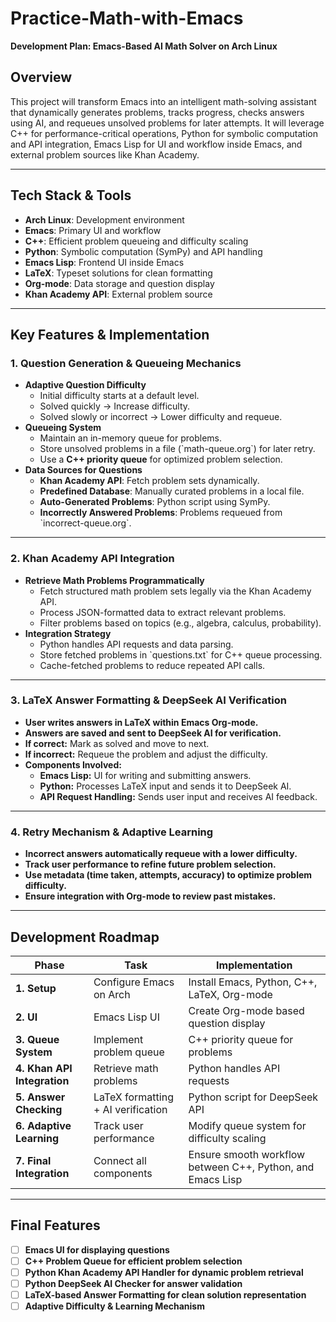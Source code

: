 # Practice-Math-with-Emacs
**Development Plan: Emacs-Based AI Math Solver on Arch Linux**

## **Overview**
This project will transform Emacs into an intelligent math-solving assistant that dynamically generates problems, tracks progress, checks answers using AI, and requeues unsolved problems for later attempts. It will leverage C++ for performance-critical operations, Python for symbolic computation and API integration, Emacs Lisp for UI and workflow inside Emacs, and external problem sources like Khan Academy.

---

## **Tech Stack & Tools**
- **Arch Linux**: Development environment
- **Emacs**: Primary UI and workflow
- **C++**: Efficient problem queueing and difficulty scaling
- **Python**: Symbolic computation (SymPy) and API handling
- **Emacs Lisp**: Frontend UI inside Emacs
- **LaTeX**: Typeset solutions for clean formatting
- **Org-mode**: Data storage and question display
- **Khan Academy API**: External problem source

---

## **Key Features & Implementation**

### **1. Question Generation & Queueing Mechanics**
- **Adaptive Question Difficulty**
  - Initial difficulty starts at a default level.
  - Solved quickly → Increase difficulty.
  - Solved slowly or incorrect → Lower difficulty and requeue.
- **Queueing System**
  - Maintain an in-memory queue for problems.
  - Store unsolved problems in a file (\`math-queue.org\`) for later retry.
  - Use a **C++ priority queue** for optimized problem selection.
- **Data Sources for Questions**
  - **Khan Academy API**: Fetch problem sets dynamically.
  - **Predefined Database**: Manually curated problems in a local file.
  - **Auto-Generated Problems**: Python script using SymPy.
  - **Incorrectly Answered Problems**: Problems requeued from \`incorrect-queue.org\`.

---

### **2. Khan Academy API Integration**
- **Retrieve Math Problems Programmatically**
  - Fetch structured math problem sets legally via the Khan Academy API.
  - Process JSON-formatted data to extract relevant problems.
  - Filter problems based on topics (e.g., algebra, calculus, probability).
- **Integration Strategy**
  - Python handles API requests and data parsing.
  - Store fetched problems in \`questions.txt\` for C++ queue processing.
  - Cache-fetched problems to reduce repeated API calls.

---

### **3. LaTeX Answer Formatting & DeepSeek AI Verification**
- **User writes answers in LaTeX within Emacs Org-mode.**
- **Answers are saved and sent to DeepSeek AI for verification.**
- **If correct:** Mark as solved and move to next.
- **If incorrect:** Requeue the problem and adjust the difficulty.
- **Components Involved:**
  - **Emacs Lisp:** UI for writing and submitting answers.
  - **Python:** Processes LaTeX input and sends it to DeepSeek AI.
  - **API Request Handling:** Sends user input and receives AI feedback.

---

### **4. Retry Mechanism & Adaptive Learning**
- **Incorrect answers automatically requeue with a lower difficulty.**
- **Track user performance to refine future problem selection.**
- **Use metadata (time taken, attempts, accuracy) to optimize problem difficulty.**
- **Ensure integration with Org-mode to review past mistakes.**

---

## **Development Roadmap**

| **Phase**   | **Task** | **Implementation** |
|------------|---------|------------------|
| **1. Setup** | Configure Emacs on Arch | Install Emacs, Python, C++, LaTeX, Org-mode |
| **2. UI** | Emacs Lisp UI | Create Org-mode based question display |
| **3. Queue System** | Implement problem queue | C++ priority queue for problems |
| **4. Khan API Integration** | Retrieve math problems | Python handles API requests |
| **5. Answer Checking** | LaTeX formatting + AI verification | Python script for DeepSeek API |
| **6. Adaptive Learning** | Track user performance | Modify queue system for difficulty scaling |
| **7. Final Integration** | Connect all components | Ensure smooth workflow between C++, Python, and Emacs Lisp |

---

## **Final Features**
- [ ] **Emacs UI for displaying questions**  
- [ ] **C++ Problem Queue for efficient problem selection**  
- [ ] **Python Khan Academy API Handler for dynamic problem retrieval**  
- [ ] **Python DeepSeek AI Checker for answer validation**  
- [ ] **LaTeX-based Answer Formatting for clean solution representation**  
- [ ] **Adaptive Difficulty & Learning Mechanism**  
